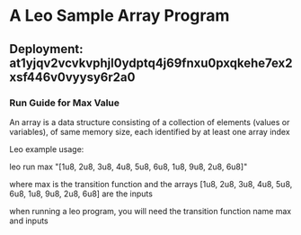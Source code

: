 # A Leo Sample Array Program
## Deployment: at1yjqv2vcvkvphjl0ydptq4j69fnxu0pxqkehe7ex2xsf446v0vyysy6r2a0

### Run Guide for Max Value

An array is a data structure consisting of a collection of elements (values or variables), of same memory size, each identified by at least one array index

Leo example usage:

leo run max "[1u8, 2u8, 3u8, 4u8, 5u8, 6u8, 1u8, 9u8, 2u8, 6u8]"

where max is the transition function and the arrays [1u8, 2u8, 3u8, 4u8, 5u8, 6u8, 1u8, 9u8, 2u8, 6u8] are the inputs

when running a leo program, you will need the transition function name max and inputs
